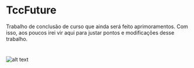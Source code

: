 # TccFuture
Trabalho de conclusão de curso que ainda será feito aprimoramentos.
Com isso, aos poucos irei vir aqui para justar pontos e modificações desse trabalho.
#
![alt text](https://i.imgur.com/CbcqEbI.png)
